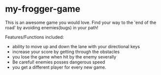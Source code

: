 # my-frogger-game

This is an awesome game you would love.
Find your way to the 'end of the road' by avoiding enemies(bugs) in your path!

Features/Functions included:
- ability to move up and down the lane with your directional keys
- increase your score by getting through the obstacles
- you lose the game when hit by the enemy severally 
- Be careful! enemies posses dangerous speed
- you get a different player for every new game.
